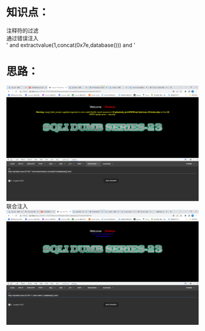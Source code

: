 # 知识点：
注释符的过滤<br />通过错误注入<br />' and extractvalue(1,concat(0x7e,database())) and '
# 思路：
![image.png](./images/20231017_2353402399.png)<br />联合注入<br />![image.png](./images/20231017_2353428348.png)
